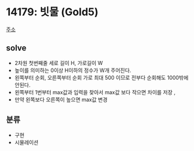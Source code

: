 # 14179: 빗물 (Gold5)
[주소](https://www.acmicpc.net/problem/14719)

## solve
- 2차원 첫번째줄 세로 길이 H, 가로길이 W
- 높이를 의미하는 0이상 H이하의 정수가 W개 주어진다. 
- 왼쪽부터 순회, 오른쪽부터 순회 가로 최대 500 이므로 전부다 순회해도 1000밖에 안된다. 
- 왼쪽부터 1번부터 max값과 입력을 찾아서 max값 보다 작으면 차이를 저장 , 
- 만약 왼쪽보다 오른쪽이 높으면 max값 변경

## 분류
- 구현
- 시물레이션

